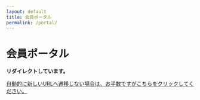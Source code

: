 ```yaml
---
layout: default
title: 会員ポータル
permalink: /portal/
---
```


<div class="default-content">
    <h1>会員ポータル</h1>
    <p><strong>リダイレクトしています。</strong></p>
    <p><a href="javascript:document.location='https://note.com/kikuzukikai/circle'+location.hash;">自動的に新しいURLへ遷移しない場合は、お手数ですがこちらをクリックしてください。</a></p>
</div>
<script>document.location='https://note.com/kikuzukikai/circle'+location.hash;</script>
